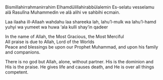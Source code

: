 
Bismillahirrahmanirrahim 
Elhamdülillahirabbülalemin 
Es-selatu vesselamu alâ Rasulîna Muhammedin ve alâ alihi ve sahbihi ecmain.


Laa ilaaha ill-Allaah wahdahu laa shareeka lah, lahu’l-mulk wa lahu’l-hamd yuhyi wa yumeet wa huwa ‘ala kulli shay’in qadeer

In the name of Allah, the Most Gracious, the Most Merciful  
All praise is due to Allah, Lord of the Worlds  
Peace and blessings be upon our Prophet Muhammad, and upon his family and companions.

There is no god but Allah, alone, without partner. His is the dominion and His is the praise. He gives life and causes death, and He is over all things competent.
